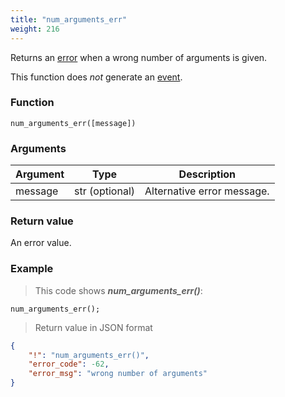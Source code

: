 ```yaml
---
title: "num_arguments_err"
weight: 216
---
```


Returns an [error](../../data-types/error) when a wrong number of arguments is given.

This function does *not* generate an [event](../../overview/events).

### Function

`num_arguments_err([message])`

### Arguments

Argument | Type | Description
-------- | ---- | -----------
message | str (optional) | Alternative error message.

### Return value

An error value.

### Example

> This code shows ***num_arguments_err()***:

```thingsdb,json_response
num_arguments_err();
```

> Return value in JSON format

```json
{
    "!": "num_arguments_err()",
    "error_code": -62,
    "error_msg": "wrong number of arguments"
}
```
